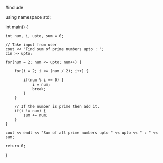 


#include <iostream>

using namespace std;

int main() {

    int num, i, upto, sum = 0;

    // Take input from user
    cout << "Find sum of prime numbers upto : ";
    cin >> upto;

    for(num = 2; num <= upto; num++) {

        for(i = 2; i <= (num / 2); i++) {

            if(num % i == 0) {
                i = num;
                break;
            }
        }

        // If the number is prime then add it.
        if(i != num) {
            sum += num;            
        }
    }

    cout << endl << "Sum of all prime numbers upto " << upto << " : " << sum;

    return 0;
}

